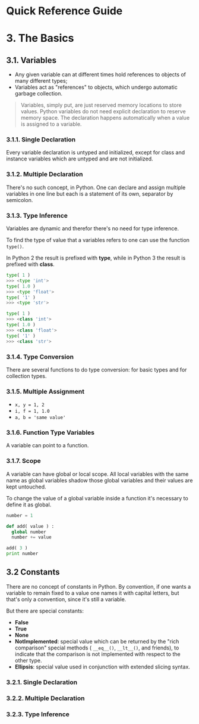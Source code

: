 Quick Reference Guide
=====================

# 3. The Basics

## 3.1. Variables

- Any given variable can at different times hold references to objects of many different types;
- Variables act as "references" to objects, which undergo automatic garbage collection.

> Variables, simply put, are just reserved memory locations to store values. Python variables do not need explicit declaration to reserve memory space. The declaration happens automatically when a value is assigned to a variable.

### 3.1.1. Single Declaration

Every variable declaration is untyped and initialized, except for class and instance variables which are untyped and are not initialized.

### 3.1.2. Multiple Declaration

There's no such concept, in Python. One can declare and assign multiple variables in one line but each is a statement of its own, separator by semicolon.

### 3.1.3. Type Inference
 
Variables are dynamic and therefor there's no need for type inference.

To find the type of value that a variables refers to one can use the function ```type()```.

In Python 2 the result is prefixed with **type**, while in Python 3 the result is prefixed with **class**.

```python
type( 1 )
>>> <type 'int'>
type( 1.0 )
>>> <type 'float'>
type( '1' )
>>> <type 'str'>
```

```python
type( 1 )
>>> <class 'int'>
type( 1.0 )
>>> <class 'float'>
type( '1' )
>>> <class 'str'>
```

### 3.1.4. Type Conversion

There are several functions to do type conversion: for basic types and for collection types.

### 3.1.5. Multiple Assignment

- ```x, y = 1, 2```
- ```i, f = 1, 1.0```
- ```a, b = 'same value'```

### 3.1.6. Function Type Variables

A variable can point to a function.

### 3.1.7. Scope

A variable can have global or local scope. All local variables with the same name as global variables shadow those global variables and their values are kept untouched.

To change the value of a global variable inside a function it's necessary to define it as global.

```python
number = 1

def add( value ) :
  global number
  number += value

add( 3 )
print number
```

## 3.2 Constants

There are no concept of constants in Python. By convention, if one wants a variable to remain fixed to a value one names it with capital letters, but that's only a convention, since it's still a variable.

But there are special constants:

- **False**
- **True**
- **None**
- **NotImplemented**: special value which can be returned by the "rich comparison" special methods ( ```__eq__()```, ```__lt__()```, and friends), to indicate that the comparison is not implemented with respect to the other type.
- **Ellipsis**: special value used in conjunction with extended slicing syntax.

### 3.2.1. Single Declaration

### 3.2.2. Multiple Declaration
 
### 3.2.3. Type Inference
